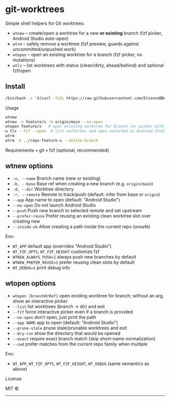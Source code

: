 # git-worktrees

Simple shell helpers for Git worktrees:

- `wtnew` – create/open a worktree for a new **or existing** branch (fzf picker, Android Studio auto-open)
- `wtrm`  – safely remove a worktree (fzf preview, guards against uncommitted/unpushed work)
- `wtopen` – open an existing worktree for a branch (fzf picker, no mutations)
- `wtls` – list worktrees with status (clean/dirty, ahead/behind) and optional fzf/open

## Install

```bash
/bin/bash -c "$(curl -fsSL https://raw.githubusercontent.com/EtienneBBeaulac/git-worktrees/main/install.sh)"
```

Usage
```bash
wtnew
wtnew -n feature/x -b origin/main --no-open
wtopen feature/x   # open existing worktree for branch (or picker with no args)
w tls --fzf --open  # list worktrees and open selected in Android Studio
wtrm
wtrm -d ../repo-feature-x --delete-branch
```

Requirements
	•	git
	•	fzf (optional, recommended)

## wtnew options

- `-n, --name` Branch name (new or existing)
- `-b, --base` Base ref when creating a new branch (e.g. `origin/main`)
- `-d, --dir` Worktree directory
- `-r, --remote` Remote to track/push (default: infer from base or `origin`)
- `--app` App name to open (default: "Android Studio")
- `--no-open` Do not launch Android Studio
- `--push` Push new branch to selected remote and set upstream
- `--prefer-reuse` Prefer reusing an existing clean worktree slot over creating new
- `--inside-ok` Allow creating a path inside the current repo (unsafe)

Env:
- `WT_APP` default app (overrides "Android Studio")
- `WT_FZF_OPTS`, `WT_FZF_HEIGHT` customize fzf
- `WTNEW_ALWAYS_PUSH=1` always push new branches by default
- `WTNEW_PREFER_REUSE=1` prefer reusing clean slots by default
- `WT_DEBUG=1` print debug info

## wtopen options

- `wtopen [branchOrRef]` open existing worktree for branch; without an arg, show an interactive picker
- `--list` list worktrees (branch → dir) and exit
- `--fzf` force interactive picker even if a branch is provided
- `--no-open` don’t open, just print the path
- `--app NAME` app to open (default: "Android Studio")
- `--prune-stale` prune stale/prunable worktrees and exit
- `--dry-run` show the directory that would be opened
- `--exact` require exact branch match (skip short-name normalization)
- `--cwd` prefer matches from the current repo family when multiple

Env:
- `WT_APP`, `WT_FZF_OPTS`, `WT_FZF_HEIGHT`, `WT_DEBUG` (same semantics as above)

License

MIT ©  

---
